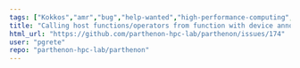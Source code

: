 ```yaml
---
tags: ["Kokkos","amr","bug","help-wanted","high-performance-computing","kokkos","parthenon"]
title: "Calling host functions/operators from function with device annotation"
html_url: "https://github.com/parthenon-hpc-lab/parthenon/issues/174"
user: "pgrete"
repo: "parthenon-hpc-lab/parthenon"
---
```


